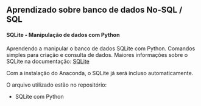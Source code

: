 ## Aprendizado sobre banco de dados No-SQL / SQL

#### SQLite - Manipulação de dados com Python

Aprendendo a manipular o banco de dados SQLite com Python. Comandos simples para criação e consulta de dados.
Maiores informações sobre o SQLite na documentação: <a href="https://sqlite.org/docs.html">SQLite</a>

Com a instalação do Anaconda, o SQLite já será incluso automaticamente.

O arquivo utilizado estão no repositório:
* SQLite com Python



